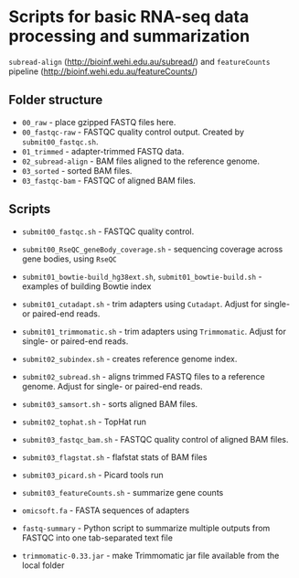 # Scripts for basic RNA-seq data processing and summarization

`subread-align` (http://bioinf.wehi.edu.au/subread/) and `featureCounts` pipeline (http://bioinf.wehi.edu.au/featureCounts/)

## Folder structure

- `00_raw` - place gzipped FASTQ files here.
- `00_fastqc-raw` - FASTQC quality control output. Created by `submit00_fastqc.sh`.
- `01_trimmed` - adapter-trimmed FASTQ data.
- `02_subread-align` - BAM files aligned to the reference genome.
- `03_sorted` - sorted BAM files.
- `03_fastqc-bam` - FASTQC of aligned BAM files.

## Scripts

- `submit00_fastqc.sh` - FASTQC quality control.
- `submit00_RseQC_geneBody_coverage.sh` - sequencing coverage across gene bodies, using `RseQC`
- `submit01_bowtie-build_hg38ext.sh`, `submit01_bowtie-build.sh` - examples of building Bowtie index
- `submit01_cutadapt.sh` - trim adapters using `Cutadapt`. Adjust for single- or paired-end reads.
- `submit01_trimmomatic.sh` - trim adapters using `Trimmomatic`. Adjust for single- or paired-end reads.
- `submit02_subindex.sh` - creates reference genome index.
- `submit02_subread.sh` - aligns trimmed FASTQ files to a reference genome. Adjust for single- or paired-end reads.
- `submit03_samsort.sh` - sorts aligned BAM files.
- `submit02_tophat.sh` - TopHat run
- `submit03_fastqc_bam.sh` - FASTQC quality control of aligned BAM files.
- `submit03_flagstat.sh` - flafstat stats of BAM files
- `submit03_picard.sh` - Picard tools run
- `submit03_featureCounts.sh` - summarize gene counts

- `omicsoft.fa` - FASTA sequences of adapters
- `fastq-summary` - Python script to summarize multiple outputs from FASTQC into one tab-separated text file
- `trimmomatic-0.33.jar` - make Trimmomatic jar file available from the local folder

